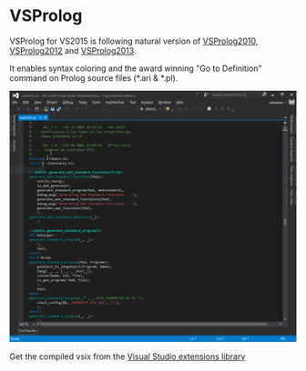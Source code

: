 VSProlog
========

VSProlog for VS2015 is following natural version of [VSProlog2010](https://visualstudiogallery.msdn.microsoft.com/f7d1e065-149d-417a-878d-26d1aac961fd), [VSProlog2012](https://visualstudiogallery.msdn.microsoft.com/8e37fd51-3c6e-423f-b5a8-715cc5174d79) and [VSProlog2013](https://visualstudiogallery.msdn.microsoft.com/0cb77aeb-e4cb-4c92-a1c4-9f7895cd9530).

It enables syntax coloring and the award winning "Go to Definition" command on Prolog source files (*.ari & *.pl).

![img](src\Resources\preview.PNG)

Get the compiled vsix from the [Visual Studio extensions library](https://visualstudiogallery.msdn.microsoft.com/50f0f293-bcb5-4f95-a9d0-afff92306973)